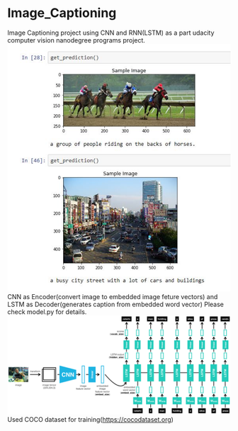 # Image_Captioning
Image Captioning project using CNN and RNN(LSTM) as a part udacity computer vision nanodegree programs project.
![](.//Image/sample_output.JPG?raw=true)
CNN as Encoder(convert image to embedded image feture vectors) and LSTM as Decoder(generates caption from embedded word vector) Please check model.py for details.
![](.//Image/encoder-decoder.png?raw=true)
Used COCO dataset for training(https://cocodataset.org)
